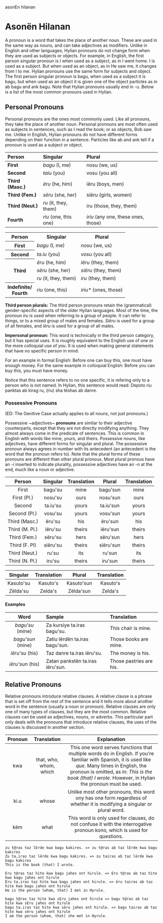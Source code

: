 asonEn hilanan

# Asonën Hilanan

A pronoun is a word that takes the place of another noun. These are used in the same way as nouns, and can take adjectives as modifiers. Unlike in English and other languages, Hylian pronouns do not change form when they are used as subjects or objects. For example, in English, the first person singular pronoun is I when used as a subject, as in I went home. I is used as a subject. But when used as an object, as in He saw me, it changes from I to me. Hylian pronouns use the same form for subjects and object. The first person singular pronoun is bagu, when used as a subject it is bagu, but when used as an object it is given one of the object particles as in ab bagu and ank bagu. Note that Hylian pronouns usually end in -u. Below is a list of the most common pronouns used in Hylian.

## Personal Pronouns

Personal pronouns are the ones most commonly used. Like all pronouns, they take the place of another noun. Personal pronouns are most often used as subjects in sentences, such as I read the book; or as objects, Bob saw me. Unlike in English, Hylian pronouns do not have different forms depending on their function in a sentence. Particles like ab and ank tell if a pronoun is used as a subject or object.

| Person | Singular | Plural |
|:-------|:---------|:-------|
| **First** | _bagu_ (I, me) | nosu (we, us) |
| **Second** | _taiu_ (you) | vosu (you all) |
| **Third (Masc.)** | _ëru_ (he, him) | iëru (boys, men) |
| **Third (Fem.)** | _sëru_ (she, her) | siëru (girls, women) |
| **Third (Neut.)** | _ru_ (it, they, them) | iru (those, they, them) |
| **Fourth** | _riu_ (one, this one) | _iriu_ (any one, these ones, those) |

<table>
  <tr>
    <th>Person</th>
    <th>Singular</th>
    <th>Plural</th>
  </tr>
  <tr>
    <th>First</th>
    <td><em>bagu</em> (I, me)</td>
    <td><em>nosu</em> (we, us)</td>
  </tr>
  <tr>
    <th>Second</th>
    <td><em>ta.iu</em> (you)</td>
    <td><em>vosu</em> (you all)</td>
  </tr>
  <tr>
    <th rowspan=3>Third</th>
    <td><em>ëru</em> (he, him)</td>
    <td><em>iëru</em> (they, them)</td>
  </tr>
  <tr>
    <td><em>sëru</em> (she, her)</td>
    <td><em>siëru</em> (they, them)</td>
  </tr>
  <tr>
    <td><em>ru</em> (it, they, them)</td>
    <td><em>iru</em> (they, them)</td>
  </tr>
  <tr>
    <th>Indefinite/<br/>Fourth</th>
    <td><em>riu</em> (one, this)</td>
    <td><em>iriu*</em> (ones, those)</td>
  </tr>
</table>

**Third person plurals:** The third person pronouns retain the (grammatical) gender-specific aspects of the older Hylian languages. Most of the time, the pronoun _iru_ is used when referring to a group of people. It can refer to things, or to a mixed group of males and females. _Siëru_ is used for a group of all females, and _iëru_ is used for a group of all males.

**Impersonal pronoun:** This word is technically in the third person category, but it has special uses. It is roughly equivalent to the English use of _one_ or the more colloquial use of _you_. It is used when making general statements that have no specific person in mind.

For an example in formal English: Before one can buy this, one must have enough money.
For the same example in colloquial English: Before you can buy this, you must have money.

Notice that this sentence refers to no one specific, it is refering only to a person who is not named. In Hylian, this sentence would read: Depoto riu panktas ab kirag ru, (riu) sha tëshas ab danre.

### Possessive Pronouns

(ED: The Genitive Case actually applies to all nouns, not just pronouns.)

Possessive ~adjectives~ **pronouns** are simliar to their adjective counterparts, except that they are not directly modifying anything. They almost always come in the predicate of sentences. This is common in English with words like mine, yours, and theirs. Possessive nouns, like adjectives, have different forms for singular and plural. The possessive pronoun always agrees in number with its antecedent (an antecedent is the word that the pronoun refers to). Note that the plural forms of these pronouns are different than other plural pronous. Most plural pronous have an -i inserted to indicate plurality, possessive adjectives have an -n at the end, much like a noun or adjective.

| Person | Singular | Translation | Plural | Translation |
|:-:|:-:|:-:|:-:|:-:|
| First | bagu'su | mine | bagu'sun | mine |
| First (Pl.) | nosu'su | ours | nosu'sun | ours |
| Second | ta.iu'su | yours | ta.iu'sun | yours |
| Second (Pl.) | vosu'su | yours | vosu'sun | yours |
| Third (Masc.) | ëru'su | his | ëru'sun | his |
| Third (M. Pl.) | iëru'su | theirs | iëru'sun | theirs
| Third (Fem.) | sëru'su | hers | sëru'sun | hers |
| Third (F. Pl) | siëru'su | theirs | siëru'sun | theirs |
| Third (Neut.) | ru'su | its | ru'sun | its |
| Third (N. Pl.) | iru'su | theirs | iru'sun | theirs |

| Singular | Translation | Plural | Translation |
|:-:|:-:|:-:|:-:|
| Kasuto'su | Kasuto's | Kasuto'sun | Kasuto's |
| Zëlda'su | Zelda's | Zëlda'sun | Zelda's |

#### Examples

| Word | Sample | Translation |
|:-:|:-|:-|
| _bagu'su_ (mine) | Za kursiye ta.iras bagu'su. | This chair is mine. |
| _bagu'sun_ (mine) | Zatiu lërdën ta.iras bagu'sun. | Those books are mine. |
| _iëru'su_ (his) | Taz danre ta.iras iëru'su. | The money is his. |
| _iëru'sun_ (his) | Zatan pankstën ta.iras iëru'sun. | Those pastries are his. |

## Relative Pronouns

Relative pronouns introduce relative clauses. A relative clause is a phrase that is set off from the rest of the sentence and it tells more about another word in the sentence (usually a noun or pronoun). Relative clauses are only one of many types of clauses, but they are the most common. Relative clauses can be used as adjectives, nouns, or adverbs. This particular part only deals with the pronouns that introduce relative clauses, the uses of the clauses is discussed in another section.

| Pronoun | Translation | Explanation |
|:-:|:-:|:-:|
| kwa | that, who, whom, which | This one word serves functions that multiple words do in English. If you're familiar with Spanish, it is used like _que_. Many times in English, the pronoun is omitted, as in: _This is the book (that) I wrote._ However, in Hylian the pronoun must be used. |
| ki.u | whose | Unlike most other pronouns, this word ony has one form regardless of whether it is modifying a singular or plural word. |
| këm | what | This word is only used for clauses, do not confuse it with the interrogative pronoun kono, which is used for questions. |

```
zu t@ras taz lErde kwa bagu kakires. => zu t@ras ab taz lErde kwa bagu kakires
Zu ta.iras taz lërde kwa bagu kakires. => zu tairas ab taz lërde kwa bagu kakires
This is the book (that) I wrote.

Eru t@ras taz hite kwa bagu jahes ont hirule. => Eru t@ras ab taz hite kwa bagu jahes ont hirule
Ëru ta.iras taz hite kwa bagu jahes ont hirule. => ëru tairas ab taz hite kwa bagu jahes ont hirule
He is the person (whom, that) I met in Hyrule.

bagu t@ras taz hite kwa sEru jahes ont hirule => bagu t@ras ab taz hite kwa sEru jahes ont hirule
bagu ta.iras taz hite kwa sëru jahes ont hirule. => bagu tairas ab taz hite kwa sëru jahes ont hirule
I am the person (whom, that) she met in Hyrule.
```

